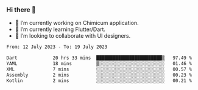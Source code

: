### Hi there 👋

<!--
**devcat37/devcat37** is a ✨ _special_ ✨ repository because its `README.md` (this file) appears on your GitHub profile.-->


- 🔭 I’m currently working on Chimicum application.
- 🌱 I’m currently learning Flutter/Dart.
- 👯 I’m looking to collaborate with UI designers.
<!-- - 🤔 I’m looking for help with ... -->

<!--START_SECTION:waka-->

```txt
From: 12 July 2023 - To: 19 July 2023

Dart             20 hrs 33 mins  ████████████████████████▒   97.49 %
YAML             18 mins         ▒░░░░░░░░░░░░░░░░░░░░░░░░   01.46 %
XML              7 mins          ░░░░░░░░░░░░░░░░░░░░░░░░░   00.57 %
Assembly         2 mins          ░░░░░░░░░░░░░░░░░░░░░░░░░   00.23 %
Kotlin           2 mins          ░░░░░░░░░░░░░░░░░░░░░░░░░   00.21 %
```

<!--END_SECTION:waka-->
